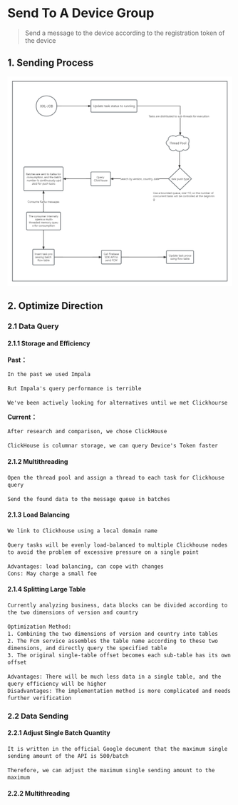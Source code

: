 # Send To A Device Group
> Send a message to the device according to the registration token of the device

## 1. Sending Process

![Fcm Pushing Design (2) - Process](../../Material/image/Fcm%20Pushing%20Design%20(2)%20-%20Process.png)

## 2. Optimize Direction

### 2.1 Data Query

#### 2.1.1 Storage and Efficiency

**Past：**

```
In the past we used Impala

But Impala's query performance is terrible

We've been actively looking for alternatives until we met Clickhourse
```

**Current：**

```
After research and comparison, we chose ClickHouse

ClickHouse is columnar storage, we can query Device's Token faster
```


#### 2.1.2 Multithreading

```
Open the thread pool and assign a thread to each task for Clickhouse query

Send the found data to the message queue in batches
```



#### 2.1.3 Load Balancing

```
We link to Clickhouse using a local domain name

Query tasks will be evenly load-balanced to multiple Clickhouse nodes to avoid the problem of excessive pressure on a single point

Advantages: load balancing, can cope with changes
Cons: May charge a small fee
```



#### 2.1.4 Splitting Large Table

```
Currently analyzing business, data blocks can be divided according to the two dimensions of version and country

Optimization Method:
1. Combining the two dimensions of version and country into tables
2. The Fcm service assembles the table name according to these two dimensions, and directly query the specified table
3. The original single-table offset becomes each sub-table has its own offset

Advantages: There will be much less data in a single table, and the query efficiency will be higher
Disadvantages: The implementation method is more complicated and needs further verification
```



### 2.2 Data Sending

#### 2.2.1 Adjust Single Batch Quantity

```
It is written in the official Google document that the maximum single sending amount of the API is 500/batch

Therefore, we can adjust the maximum single sending amount to the maximum
```


#### 2.2.2 Multithreading